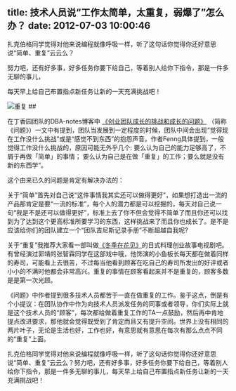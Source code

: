 title: 技术人员说“工作太简单，太重复，弱爆了”怎么办？
date: 2012-07-03 10:00:46
---

扎克伯格同学觉得对他来说编程就像呼吸一样，听了这句话你觉得你还好意思说“简单、重复”云云么？

努力吧，还有好多事，好多任务你要下给自己，等着别人给你下指令，那是一件多无聊的事儿，

每天早上给自己布置指点新任务让新的一天充满挑战吧！

<img title="重复" src="http://www.teambition.com/download/51591fece8cf147e7dc1fe8b"/>
##

 在丁香园团队的DBA-notes博客中
<span style="color: #3366ff;">
	<a href="http://www.dbanotes.net/startup/Challenge_and_Grow_up.html">《创业团队成长的挑战和成长的问题》</a>
</span>（简称《问题》）一文中有提到，团队当发展到一定程度的时候，团队中间会出现“觉得现在工作没什么挑战”或是“感觉不到东西”的抱怨声音。作者Fenng具体提到，一般觉得工作没什么挑战的，原因可能无外乎几个: 要么认为自己的能力足够高了，不屑于再做「简单」的事情； 要么认为自己是在做「重复」的工作；要么就是没有新的东西学”。

 这个由来已久的问题是肯定有解决办法的：

 关于“简单”首先对自己说“这件事情我其实还可以做得更好”，如果想打造出一流的产品那肯定是要“一流的标准”，每个人的潜力都是可以挖掘的，每天对自己说一句“我是不是还可以做得更好”，标准上去了你不但会觉得不简单了而且你还可以找到为了达到这个更高标准所要学习的东西，这样挑战来了而且你也成长了。是不是应该给你们的团队建立一个“团队吉尼斯记录手册”不断超越自我呢?

 关于“重复”我推荐大家看一部叫做<a href="http://movie.douban.com/subject/4082304/">《冬季在花见》</a>的日式料理创业故事电视剧吧。有曾经演过郭靖的张智霖同学在这部戏中哦，他饰演的小鱼板长每天都在做着同样的寿司，可能看上去很苦，不过每当他看到顾客在吃自己的寿司所发出的好评或者小小的不满时他都会非常高兴。重复的事情在顾客看起来并不是重复的，顾客多数是是第一次光顾。

 《问题》中作者提到很多技术人员都苦于一直在做重复的工作。鉴于这点，倒是有个小提议：在团队协作中作为向技术人员派发任务的同事或者领导，你们实际上就是这个技术人员的“顾客”，每次都给做着重复工作的TA一点鼓励，然后再中肯地提点改进要求，那他就会觉得既受到了肯定而且又有提升空间。世界上没有相同的两片叶子，无论是生活也好，工作也好，有意思就有意思在每次有那么点点不同的“重复”上面。

 扎克伯格同学觉得对他来说编程就像呼吸一样，听了这句话你觉得你还好意思说“简单、重复”云云么？努力吧，还有好多事，好多任务你要下给自己，等着别人给你下指令，那是一件多无聊的事儿，每天早上给自己布置指点新任务让新的一天充满挑战吧！
